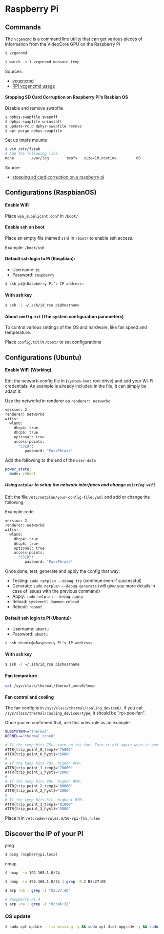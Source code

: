 # Raspberry Pi

## Commands

The `vcgencmd` is a command line utility that can get various pieces of information from the VideoCore GPU on the Raspberry Pi

```bash
$ vcgencmd
```
```bash
$ watch -n 1 vcgencmd measure_temp
```

Sources:

* [vcgencmd](https://www.raspberrypi.org/documentation/raspbian/applications/vcgencmd.md)
* [RPI vcgencmd usage](https://elinux.org/RPI_vcgencmd_usage)

#### Stopping SD Card Corruption on Raspberry Pi's Rasbian OS

Disable and remove swapfile
```bash
$ dphys-swapfile swapoff
$ dphys-swapfile uninstall
$ update-rc.d dphys-swapfile remove
$ apt purge dphys-swapfile
```

Set up tmpfs mounts
```bash
$ vim /etc/fstab
# Add the following line
none        /var/log        tmpfs   size=1M,noatime         00
```

Source: 
* [stopping sd card corruption on a raspberry pi](http://ideaheap.com/2013/07/stopping-sd-card-corruption-on-a-raspberry-pi/)

## Configurations (RaspbianOS)
 
#### Enable WiFi

Place `wpa_supplicant.conf` in `/boot/`

#### Enable ssh on boot

Place an empty file (named `ssh`) in `/boot/` to enable ssh access.

Example: `/boot/ssh`

#### Default ssh login to Pi (Raspbian):

- Username: `pi`
- Password: `raspberry`

```bash
$ ssh pi@<Raspberry Pi’s IP address>
```

#### With ssh key

```bash
$ ssh -i ~/.ssh/id_rsa pi@hostname
```

#### About `config.txt` (The system configuration parameters)

To control various settings of the OS and hardware, like fan speed and temperature.

Place `config.txt` in `/boot/` to set configurations

## Configurations (Ubuntu)

#### Enable WiFi (Working)

Edit the network-config file in (`system-boot` root drive) and add your Wi-Fi credentials.
An example is already included in the file, it can simply be adapt it.

Use the networkd in renderer as `renderer: networkd`

```bash
version: 2
renderer: networkd
wifis:
  wlan0:
    dhcp4: true
    dhcp6: true
    optional: true
    access-points:
      "SSID":
         password: "PassPhrase"

```

Add the following to the end of the `user-data`

```yaml
power_state:
  mode: reboot
```

##### Using `netplan` to setup the network interfaces and change `existing wifi`

Edit the file `/etc/netplan/your-config-file.yaml` and add or change the following

Example code

```bash
version: 2
renderer: networkd
wifis:
  wlan0:
    dhcp4: true
    dhcp6: true
    optional: true
    access-points:
      "SSID":
         password: "PassPhrase"

```

Once done, test, generate and apply the config that way:

- Testing: `sudo netplan --debug try` (continue even if successful)
- Generate: `sudo netplan --debug generate` (will give you more details in case of issues with the previous command)
- Apply: `sudo netplan --debug apply`
- Reload: `systemctl daemon-reload`
- Reboot: `reboot`

#### Default ssh login to Pi (Ubuntu):

- Username: `ubuntu`
- Password: `ubuntu`

```bash
$ ssh ubuntu@<Raspberry Pi’s IP address>
```

#### With ssh key

```bash
$ ssh -i ~/.ssh/id_rsa pi@hostname
```

#### Fan temprature

```bash
cat /sys/class/thermal/thermal_zone0/temp
```

#### Fan control and cooling

The fan config is in `/sys/class/thermal/cooling_device0/`, if you cat `/sys/class/thermal/cooling_device0/type`, it should be "rpi-poe-fan".

Once you've confirmed that, use this udev rule as an example:

```bash
SUBSYSTEM=="thermal"
KERNEL=="thermal_zone0"

# If the temp hits 75c, turn on the fan. Turn it off again when it goes back down to 70.
ATTR{trip_point_0_temp}="75000"
ATTR{trip_point_0_hyst}="5000"
#
# If the temp hits 78c, higher RPM.
ATTR{trip_point_1_temp}="78000"
ATTR{trip_point_1_hyst}="2000"
#
# If the temp hits 80c, higher RPM.
ATTR{trip_point_2_temp}="80000"
ATTR{trip_point_2_hyst}="2000"
#
# If the temp hits 81c, highest RPM.
ATTR{trip_point_3_temp}="81000"
ATTR{trip_point_3_hyst}="5000"
```

Place it in `/etc/udev/rules.d/50-rpi-fan.rules`

## Discover the IP of your PI

ping

```bash
$ ping raspberrypi.local
```

nmap

```bash
$ nmap -sn 192.168.1.0/24

$ nmap -sn 192.168.1.0/24 | grep -B 2 B8:27:EB

$ arp -na | grep -i "b8:27:eb"

# Raspberry Pi 4
$ arp -na | grep -i "dc:a6:32"
```

### OS update

```bash
$ sudo apt update --fix-missing -y && sudo apt dist-upgrade -y && sudo apt autoremove --purge -y
```
